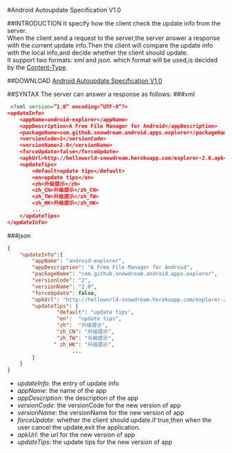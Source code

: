 #Android Autoupdate Specification V1.0

##INTRODUCTION
It specify how the client check the update info from the server.  
When the client send a request to the server,the server answer a response with the current update info.Then the client will compare the update info with the local info,and decide whether the client should update.  
It support two formats: *xml* and *json*. which format will be used,is decided by the [Content-Type](http://www.w3.org/Protocols/rfc1341/4_Content-Type.html).

##DOWNLOAD
[Android Autoupdate Specification V1.0](.)

##SYNTAX
The server can answer a response as follows:
###xml
```xml
 <?xml version=”1.0” encoding=”UTF-8”?>
<updateInfo>
    <appName>android-explorer</appName>
    <appDescription>A Free File Manager for Android</appDescription>
    <packageName>com.github.snowdream.android.apps.explorer</packageName>
    <versionCode>2</versionCode>  
    <versionName>2.0</versionName>  
    <forceUpdate>false</forceUpdate>  
    <apkUrl>http://helloworld-snowdream.herokuapp.com/explorer-2.0.apk</apkUrl>
    <updateTips>
        <default>update tips</default>
        <en>update tips</en>
        <zh>升级提示</zh>
        <zh_CN>升级提示</zh_CN>
        <zh_TW>升级提示</zh_TW>
        <zh_HK>升级提示</zh_HK>
        ...
    </updateTips>
</updateInfo>  
```

###json
```json
{
    "updateInfo":{
        "appName": "android-explorer",
        "appDescription": "A Free File Manager for Android",
        "packageName": "com.github.snowdream.android.apps.explorer",
        "versionCode": "2",
        "versionName": "2.0",
        "forceUpdate": false,
        "apkUrl": "http://helloworld-snowdream.herokuapp.com/explorer-2.0.apk",
        "updateTips": {
                "default": "update tips",
                "en":  "update tips",
                "zh":  "升级提示",
                "zh_CN": "升级提示",
                "zh_TW": "升級提示",
               " zh_HK": "升级提示",
                     ...
        }
    }
}
```
* *updateInfo*: the entry of update info
* *appName*: the name of the app
* *appDescription*: the description of the app
* *versionCode*: the versionCode for the new version of app
* *versionName*: the versionName for the new version of app
* *forceUpdate*: whether the client should update.if true,then when the user cancel the update,exit the application. 
* *apkUrl*: the url for the new version of app
* *updateTips*: the update tips for the new version of app







